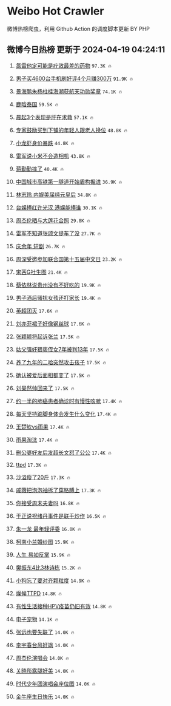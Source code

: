 # Weibo Hot Crawler 



微博热榜爬虫，利用 Github Action 的调度脚本更新 BY PHP 


## 微博今日热榜 更新于 2024-04-19 04:24:11 
1. [氯雷他定可能是疗效最差的药物](https://s.weibo.com/weibo?q=%E6%B0%AF%E9%9B%B7%E4%BB%96%E5%AE%9A%E5%8F%AF%E8%83%BD%E6%98%AF%E7%96%97%E6%95%88%E6%9C%80%E5%B7%AE%E7%9A%84%E8%8D%AF%E7%89%A9&t=31&band_rank=1&Refer=top) `97.3K 🔥` 

1. [男子买4600台手机刷好评4个月赚300万](https://s.weibo.com/weibo?q=%23%E7%94%B7%E5%AD%90%E4%B9%B04600%E5%8F%B0%E6%89%8B%E6%9C%BA%E5%88%B7%E5%A5%BD%E8%AF%844%E4%B8%AA%E6%9C%88%E8%B5%9A300%E4%B8%87%23&t=31&band_rank=2&Refer=top) `91.9K 🔥` 

1. [景海鹏朱杨柱桂海潮获航天功勋奖章](https://s.weibo.com/weibo?q=%23%E6%99%AF%E6%B5%B7%E9%B9%8F%E6%9C%B1%E6%9D%A8%E6%9F%B1%E6%A1%82%E6%B5%B7%E6%BD%AE%E8%8E%B7%E8%88%AA%E5%A4%A9%E5%8A%9F%E5%8B%8B%E5%A5%96%E7%AB%A0%23&t=31&band_rank=3&Refer=top) `74.1K 🔥` 

1. [鹿晗泰国](https://s.weibo.com/weibo?q=%E9%B9%BF%E6%99%97%E6%B3%B0%E5%9B%BD&t=31&band_rank=4&Refer=top) `59.5K 🔥` 

1. [晨起3个表现是肝在求救](https://s.weibo.com/weibo?q=%23%E6%99%A8%E8%B5%B73%E4%B8%AA%E8%A1%A8%E7%8E%B0%E6%98%AF%E8%82%9D%E5%9C%A8%E6%B1%82%E6%95%91%23&t=31&band_rank=5&Refer=top) `57.1K 🔥` 

1. [专家鼓励买到下铺的年轻人跟老人换位](https://s.weibo.com/weibo?q=%23%E4%B8%93%E5%AE%B6%E9%BC%93%E5%8A%B1%E4%B9%B0%E5%88%B0%E4%B8%8B%E9%93%BA%E7%9A%84%E5%B9%B4%E8%BD%BB%E4%BA%BA%E8%B7%9F%E8%80%81%E4%BA%BA%E6%8D%A2%E4%BD%8D%23&t=31&band_rank=6&Refer=top) `48.8K 🔥` 

1. [小龙虾身价暴跌](https://s.weibo.com/weibo?q=%23%E5%B0%8F%E9%BE%99%E8%99%BE%E8%BA%AB%E4%BB%B7%E6%9A%B4%E8%B7%8C%23&t=31&band_rank=7&Refer=top) `44.8K 🔥` 

1. [雷军说小米不会造相机](https://s.weibo.com/weibo?q=%23%E9%9B%B7%E5%86%9B%E8%AF%B4%E5%B0%8F%E7%B1%B3%E4%B8%8D%E4%BC%9A%E9%80%A0%E7%9B%B8%E6%9C%BA%23&t=31&band_rank=8&Refer=top) `43.8K 🔥` 

1. [蒋勤勤摔了](https://s.weibo.com/weibo?q=%23%E8%92%8B%E5%8B%A4%E5%8B%A4%E6%91%94%E4%BA%86%23&t=31&band_rank=9&Refer=top) `40.4K 🔥` 

1. [中国城市高铁第一隧道开始盾构掘进](https://s.weibo.com/weibo?q=%23%E4%B8%AD%E5%9B%BD%E5%9F%8E%E5%B8%82%E9%AB%98%E9%93%81%E7%AC%AC%E4%B8%80%E9%9A%A7%E9%81%93%E5%BC%80%E5%A7%8B%E7%9B%BE%E6%9E%84%E6%8E%98%E8%BF%9B%23&t=31&band_rank=10&Refer=top) `36.9K 🔥` 

1. [林志玲 内娱美届纯元皇后](https://s.weibo.com/weibo?q=%E6%9E%97%E5%BF%97%E7%8E%B2%20%E5%86%85%E5%A8%B1%E7%BE%8E%E5%B1%8A%E7%BA%AF%E5%85%83%E7%9A%87%E5%90%8E&t=31&band_rank=11&Refer=top) `34.8K 🔥` 

1. [台娱捧红许光汉 港娱能捧谁](https://s.weibo.com/weibo?q=%E5%8F%B0%E5%A8%B1%E6%8D%A7%E7%BA%A2%E8%AE%B8%E5%85%89%E6%B1%89%20%E6%B8%AF%E5%A8%B1%E8%83%BD%E6%8D%A7%E8%B0%81&t=31&band_rank=12&Refer=top) `30.1K 🔥` 

1. [周杰伦晒与大莲花合照](https://s.weibo.com/weibo?q=%23%E5%91%A8%E6%9D%B0%E4%BC%A6%E6%99%92%E4%B8%8E%E5%A4%A7%E8%8E%B2%E8%8A%B1%E5%90%88%E7%85%A7%23&t=31&band_rank=13&Refer=top) `29.8K 🔥` 

1. [雷军不知道张颂文提车了没](https://s.weibo.com/weibo?q=%23%E9%9B%B7%E5%86%9B%E4%B8%8D%E7%9F%A5%E9%81%93%E5%BC%A0%E9%A2%82%E6%96%87%E6%8F%90%E8%BD%A6%E4%BA%86%E6%B2%A1%23&t=31&band_rank=14&Refer=top) `27.7K 🔥` 

1. [庆余年 短剧](https://s.weibo.com/weibo?q=%E5%BA%86%E4%BD%99%E5%B9%B4%20%E7%9F%AD%E5%89%A7&t=31&band_rank=15&Refer=top) `26.7K 🔥` 

1. [周深受邀参加联合国第十五届中文日](https://s.weibo.com/weibo?q=%23%E5%91%A8%E6%B7%B1%E5%8F%97%E9%82%80%E5%8F%82%E5%8A%A0%E8%81%94%E5%90%88%E5%9B%BD%E7%AC%AC%E5%8D%81%E4%BA%94%E5%B1%8A%E4%B8%AD%E6%96%87%E6%97%A5%23&t=31&band_rank=16&Refer=top) `23.2K 🔥` 

1. [宋茜G社生图](https://s.weibo.com/weibo?q=%E5%AE%8B%E8%8C%9CG%E7%A4%BE%E7%94%9F%E5%9B%BE&t=31&band_rank=17&Refer=top) `21.4K 🔥` 

1. [蔡依林说贵州没有不好吃的](https://s.weibo.com/weibo?q=%23%E8%94%A1%E4%BE%9D%E6%9E%97%E8%AF%B4%E8%B4%B5%E5%B7%9E%E6%B2%A1%E6%9C%89%E4%B8%8D%E5%A5%BD%E5%90%83%E7%9A%84%23&t=31&band_rank=18&Refer=top) `19.9K 🔥` 

1. [男子酒后骚扰女孩还打家长](https://s.weibo.com/weibo?q=%23%E7%94%B7%E5%AD%90%E9%85%92%E5%90%8E%E9%AA%9A%E6%89%B0%E5%A5%B3%E5%AD%A9%E8%BF%98%E6%89%93%E5%AE%B6%E9%95%BF%23&t=31&band_rank=19&Refer=top) `19.4K 🔥` 

1. [英超团灭](https://s.weibo.com/weibo?q=%23%E8%8B%B1%E8%B6%85%E5%9B%A2%E7%81%AD%23&t=31&band_rank=20&Refer=top) `17.6K 🔥` 

1. [刘亦菲裙子好像钢丝球](https://s.weibo.com/weibo?q=%23%E5%88%98%E4%BA%A6%E8%8F%B2%E8%A3%99%E5%AD%90%E5%A5%BD%E5%83%8F%E9%92%A2%E4%B8%9D%E7%90%83%23&t=31&band_rank=21&Refer=top) `17.6K 🔥` 

1. [张颖颖将起诉张兰](https://s.weibo.com/weibo?q=%23%E5%BC%A0%E9%A2%96%E9%A2%96%E5%B0%86%E8%B5%B7%E8%AF%89%E5%BC%A0%E5%85%B0%23&t=31&band_rank=22&Refer=top) `17.5K 🔥` 

1. [姑父强奸猥亵侄女7年被判13年](https://s.weibo.com/weibo?q=%23%E5%A7%91%E7%88%B6%E5%BC%BA%E5%A5%B8%E7%8C%A5%E4%BA%B5%E4%BE%84%E5%A5%B37%E5%B9%B4%E8%A2%AB%E5%88%A413%E5%B9%B4%23&t=31&band_rank=23&Refer=top) `17.5K 🔥` 

1. [养了九年的二哈突然攻击孩子](https://s.weibo.com/weibo?q=%23%E5%85%BB%E4%BA%86%E4%B9%9D%E5%B9%B4%E7%9A%84%E4%BA%8C%E5%93%88%E7%AA%81%E7%84%B6%E6%94%BB%E5%87%BB%E5%AD%A9%E5%AD%90%23&t=31&band_rank=24&Refer=top) `17.5K 🔥` 

1. [确认被爱后面相都变了](https://s.weibo.com/weibo?q=%E7%A1%AE%E8%AE%A4%E8%A2%AB%E7%88%B1%E5%90%8E%E9%9D%A2%E7%9B%B8%E9%83%BD%E5%8F%98%E4%BA%86&t=31&band_rank=25&Refer=top) `17.5K 🔥` 

1. [刘昊然帅回来了](https://s.weibo.com/weibo?q=%E5%88%98%E6%98%8A%E7%84%B6%E5%B8%85%E5%9B%9E%E6%9D%A5%E4%BA%86&t=31&band_rank=26&Refer=top) `17.5K 🔥` 

1. [约一半的肺癌患者确诊时有慢性咳嗽](https://s.weibo.com/weibo?q=%23%E7%BA%A6%E4%B8%80%E5%8D%8A%E7%9A%84%E8%82%BA%E7%99%8C%E6%82%A3%E8%80%85%E7%A1%AE%E8%AF%8A%E6%97%B6%E6%9C%89%E6%85%A2%E6%80%A7%E5%92%B3%E5%97%BD%23&t=31&band_rank=27&Refer=top) `17.4K 🔥` 

1. [每天坚持踮脚身体会发生什么变化](https://s.weibo.com/weibo?q=%23%E6%AF%8F%E5%A4%A9%E5%9D%9A%E6%8C%81%E8%B8%AE%E8%84%9A%E8%BA%AB%E4%BD%93%E4%BC%9A%E5%8F%91%E7%94%9F%E4%BB%80%E4%B9%88%E5%8F%98%E5%8C%96%23&t=31&band_rank=28&Refer=top) `17.4K 🔥` 

1. [王楚钦vs雨果](https://s.weibo.com/weibo?q=%E7%8E%8B%E6%A5%9A%E9%92%A6vs%E9%9B%A8%E6%9E%9C&t=31&band_rank=29&Refer=top) `17.4K 🔥` 

1. [雨果淘汰](https://s.weibo.com/weibo?q=%E9%9B%A8%E6%9E%9C%E6%B7%98%E6%B1%B0&t=31&band_rank=30&Refer=top) `17.4K 🔥` 

1. [删公婆好友后发超长文怼了公公](https://s.weibo.com/weibo?q=%23%E5%88%A0%E5%85%AC%E5%A9%86%E5%A5%BD%E5%8F%8B%E5%90%8E%E5%8F%91%E8%B6%85%E9%95%BF%E6%96%87%E6%80%BC%E4%BA%86%E5%85%AC%E5%85%AC%23&t=31&band_rank=31&Refer=top) `17.4K 🔥` 

1. [ttpd](https://s.weibo.com/weibo?q=ttpd&t=31&band_rank=32&Refer=top) `17.3K 🔥` 

1. [沙溢瘦了20斤](https://s.weibo.com/weibo?q=%23%E6%B2%99%E6%BA%A2%E7%98%A6%E4%BA%8620%E6%96%A4%23&t=31&band_rank=33&Refer=top) `17.3K 🔥` 

1. [戚薇把泡泡袖拆了穿胳膊上](https://s.weibo.com/weibo?q=%23%E6%88%9A%E8%96%87%E6%8A%8A%E6%B3%A1%E6%B3%A1%E8%A2%96%E6%8B%86%E4%BA%86%E7%A9%BF%E8%83%B3%E8%86%8A%E4%B8%8A%23&t=31&band_rank=34&Refer=top) `17.3K 🔥` 

1. [你接受周末夫妻吗](https://s.weibo.com/weibo?q=%23%E4%BD%A0%E6%8E%A5%E5%8F%97%E5%91%A8%E6%9C%AB%E5%A4%AB%E5%A6%BB%E5%90%97%23&t=31&band_rank=35&Refer=top) `16.8K 🔥` 

1. [于正说祝绪丹事件是联手炒作](https://s.weibo.com/weibo?q=%23%E4%BA%8E%E6%AD%A3%E8%AF%B4%E7%A5%9D%E7%BB%AA%E4%B8%B9%E4%BA%8B%E4%BB%B6%E6%98%AF%E8%81%94%E6%89%8B%E7%82%92%E4%BD%9C%23&t=31&band_rank=36&Refer=top) `16.5K 🔥` 

1. [朱一龙 最年轻评委](https://s.weibo.com/weibo?q=%E6%9C%B1%E4%B8%80%E9%BE%99%20%E6%9C%80%E5%B9%B4%E8%BD%BB%E8%AF%84%E5%A7%94&t=31&band_rank=37&Refer=top) `16.0K 🔥` 

1. [柯南小兰婚纱图](https://s.weibo.com/weibo?q=%E6%9F%AF%E5%8D%97%E5%B0%8F%E5%85%B0%E5%A9%9A%E7%BA%B1%E5%9B%BE&t=31&band_rank=38&Refer=top) `15.9K 🔥` 

1. [人生 易如反掌](https://s.weibo.com/weibo?q=%E4%BA%BA%E7%94%9F%20%E6%98%93%E5%A6%82%E5%8F%8D%E6%8E%8C&t=31&band_rank=39&Refer=top) `15.9K 🔥` 

1. [樊振东4比3林诗栋](https://s.weibo.com/weibo?q=%23%E6%A8%8A%E6%8C%AF%E4%B8%9C4%E6%AF%943%E6%9E%97%E8%AF%97%E6%A0%8B%23&t=31&band_rank=40&Refer=top) `15.2K 🔥` 

1. [小狗忘了要对齐颗粒度](https://s.weibo.com/weibo?q=%23%E5%B0%8F%E7%8B%97%E5%BF%98%E4%BA%86%E8%A6%81%E5%AF%B9%E9%BD%90%E9%A2%97%E7%B2%92%E5%BA%A6%23&t=31&band_rank=41&Refer=top) `14.9K 🔥` 

1. [燥候TTPD](https://s.weibo.com/weibo?q=%23%E7%87%A5%E5%80%99TTPD%23&t=31&band_rank=42&Refer=top) `14.8K 🔥` 

1. [有性生活接种HPV疫苗仍旧有效](https://s.weibo.com/weibo?q=%23%E6%9C%89%E6%80%A7%E7%94%9F%E6%B4%BB%E6%8E%A5%E7%A7%8DHPV%E7%96%AB%E8%8B%97%E4%BB%8D%E6%97%A7%E6%9C%89%E6%95%88%23&t=31&band_rank=43&Refer=top) `14.8K 🔥` 

1. [电子宠物](https://s.weibo.com/weibo?q=%E7%94%B5%E5%AD%90%E5%AE%A0%E7%89%A9&t=31&band_rank=44&Refer=top) `14.1K 🔥` 

1. [张远也要失联了](https://s.weibo.com/weibo?q=%23%E5%BC%A0%E8%BF%9C%E4%B9%9F%E8%A6%81%E5%A4%B1%E8%81%94%E4%BA%86%23&t=31&band_rank=45&Refer=top) `14.0K 🔥` 

1. [李宇春台风好飒](https://s.weibo.com/weibo?q=%23%E6%9D%8E%E5%AE%87%E6%98%A5%E5%8F%B0%E9%A3%8E%E5%A5%BD%E9%A3%92%23&t=31&band_rank=46&Refer=top) `14.0K 🔥` 

1. [周杰伦演唱会](https://s.weibo.com/weibo?q=%23%E5%91%A8%E6%9D%B0%E4%BC%A6%E6%BC%94%E5%94%B1%E4%BC%9A%23&t=31&band_rank=47&Refer=top) `14.0K 🔥` 

1. [关晓彤露腿好美](https://s.weibo.com/weibo?q=%23%E5%85%B3%E6%99%93%E5%BD%A4%E9%9C%B2%E8%85%BF%E5%A5%BD%E7%BE%8E%23&t=31&band_rank=48&Refer=top) `14.0K 🔥` 

1. [时代少年团演唱会座位图](https://s.weibo.com/weibo?q=%23%E6%97%B6%E4%BB%A3%E5%B0%91%E5%B9%B4%E5%9B%A2%E6%BC%94%E5%94%B1%E4%BC%9A%E5%BA%A7%E4%BD%8D%E5%9B%BE%23&t=31&band_rank=49&Refer=top) `14.0K 🔥` 

1. [金牛座生日快乐](https://s.weibo.com/weibo?q=%23%E9%87%91%E7%89%9B%E5%BA%A7%E7%94%9F%E6%97%A5%E5%BF%AB%E4%B9%90%23&t=31&band_rank=50&Refer=top) `14.0K 🔥` 

